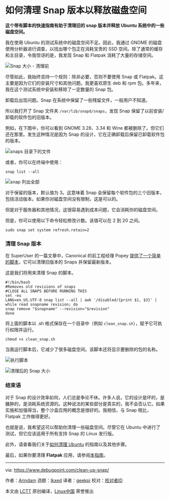 [#]: subject: "How to Clean Up Snap Versions to Free Up Disk Space"
[#]: via: "https://www.debugpoint.com/clean-up-snap/"
[#]: author: "Arindam https://www.debugpoint.com/author/admin1/"
[#]: collector: "lkxed"
[#]: translator: "geekpi"
[#]: reviewer: " "
[#]: publisher: " "
[#]: url: " "

如何清理 Snap 版本以释放磁盘空间
======

**这个带有脚本的快速指南有助于清理旧的 snap 版本并释放 Ubuntu 系统中的一些磁盘空间。**

我在使用 Ubuntu 的测试系统中的磁盘空间不足。因此，我通过 GNOME 的磁盘使用分析器进行调查，以找出哪个包正在消耗宝贵的 SSD 空间。除了通常的缓存和主目录，令我惊讶的是，我发现 Snap 和 Flatpak 消耗了大量的存储空间。

![Snap 大小 - 清理前][1]

尽管如此，我始终坚持一个规则：除非必要，否则不要使用 Snap 或 Flatpak。这主要是因为它们的安装尺寸和其他问题。我更喜欢原生 deb 和 rpm 包。多年来，我在这个测试系统中安装和移除了一定数量的 Snap 包。

卸载后出现问题。Snap 在系统中保留了一些残留文件，一般用户不知道。

所以我打开了 Snap 文件夹 `/var/lib/snapd/snaps`，发现 Snap 保留了以前安装/卸载的软件包的旧版本。

例如，在下图中，你可以看到 GNOME 3.28、3.34 和 Wine 都被删除了。但它们还在那里。发生这种情况是因为 Snap 的设计，它在正确卸载后保留已卸载软件包的版本。

![snaps 目录下的文件][2]

或者，你可以在终端中使用：

```
snap list --all
```

![snap 列出全部][3]

对于保留的版本，默认值为 3。这意味着 Snap 会保留每个软件包的三个旧版本，包括活动版本。如果你对磁盘空间没有限制，这是可以的。

但是对于服务器和其他情况，这很容易遇到成本问题，它会消耗你的磁盘空间。

但是，你可以使用以下命令轻松修改计数。该值可以在 2 到 20 之间。

```
sudo snap set system refresh.retain=2
```

### 清理 Snap 版本

在 SuperUser 的一篇文章中，Canonical 的前工程经理 Popey [提供了一个简单的脚本][4]，它可以清理旧版本的 Snaps 并保留最新版本。

这是我们将用来清理 Snap 的脚本。

```
#!/bin/bash
#Removes old revisions of snaps
#CLOSE ALL SNAPS BEFORE RUNNING THIS
set -eu
LANG=en_US.UTF-8 snap list --all | awk '/disabled/{print $1, $3}' |
while read snapname revision; do
snap remove "$snapname" --revision="$revision"
done
```

将上面的脚本以 .sh 格式保存在一个目录中（例如 `clean_snap.sh`），赋予它可执行权限并运行。

```
chmod +x clean_snap.sh
```

当我运行脚本后，它减少了很多磁盘空间。该脚本还将显示要删除的包的名称。

![执行脚本][5]

![清理后的 Snap 大小][6]

### 结束语

对于 Snap 的设计效率如何，人们总是争论不休。许多人说，它的设计是坏的，是臃肿的，是消耗系统资源的。这种说法的某些部分是真实的，我不会否认它。如果实施和加强得当，整个沙盒应用的概念是很好的。我相信，与 Snap 相比，Flatpak 工作做得更好。

也就是说，我希望这可以帮助你清理一些磁盘空间。尽管它在 Ubuntu 中进行了测试，但它应该适用于所有支持 Snap 的 Linux 发行版。

此外，请查看我们关于[如何清理 Ubuntu][7] 的指南以及其他步骤。

最后，如果你要清理 **Flatpak** 应用，请参阅[本指南][8]。

--------------------------------------------------------------------------------

via: https://www.debugpoint.com/clean-up-snap/

作者：[Arindam][a]
选题：[lkxed][b]
译者：[geekpi](https://github.com/geekpi)
校对：[校对者ID](https://github.com/校对者ID)

本文由 [LCTT](https://github.com/LCTT/TranslateProject) 原创编译，[Linux中国](https://linux.cn/) 荣誉推出

[a]: https://www.debugpoint.com/author/admin1/
[b]: https://github.com/lkxed
[1]: https://www.debugpoint.com/wp-content/uploads/2021/03/Snap-size-before-cleanup.jpg
[2]: https://www.debugpoint.com/wp-content/uploads/2021/03/Files-under-snaps-directory.jpg
[3]: https://www.debugpoint.com/wp-content/uploads/2021/03/snap-list-all.jpg
[4]: https://superuser.com/a/1330590
[5]: https://www.debugpoint.com/wp-content/uploads/2021/03/Executing-the-script.jpg
[6]: https://www.debugpoint.com/wp-content/uploads/2021/03/Snaps-size-after-cleanup.jpg
[7]: https://www.debugpoint.com/2018/07/4-simple-steps-clean-ubuntu-system-linux/
[8]: https://www.debugpoint.com/clean-up-flatpak/